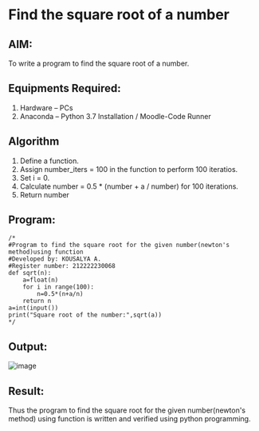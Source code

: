 # Find the square root of a number

## AIM:
To write a program to find the square root of a number.

## Equipments Required:
1. Hardware – PCs
2. Anaconda – Python 3.7 Installation / Moodle-Code Runner

## Algorithm
1. Define a function.
2. Assign number_iters = 100 in the function to perform 100 iteratios.
3. Set i = 0.
4. Calculate  number = 0.5 * (number + a / number) for 100 iterations.
5. Return number

## Program:
```
/*
#Program to find the square root for the given number(newton's method)using function
#Developed by: KOUSALYA A.
#Register number: 212222230068
def sqrt(n):
    a=float(n)
    for i in range(100):
        n=0.5*(n+a/n)
    return n
a=int(input())
print("Square root of the number:",sqrt(a)) 
*/
```

## Output:
![image](https://github.com/Kousalya22008930/Square-root-of-a-number/assets/119389108/3e854995-9704-4120-8a0b-2270a0eb9ab6)


## Result:
Thus the program to find the square root for the given number(newton's method) using function is written and verified using python programming.

